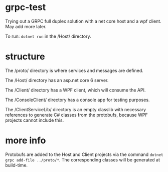 # grpc-test

Trying out a GRPC full duplex solution with a net core host and a wpf client.
May add more later.

To run: `dotnet run` in the /Host/ directory.

# structure

The /proto/ directory is where services and messages are defined.

The /Host/ directory has an asp.net core 6 server.

The /Client/ directory has a WPF client, which will consume the API.

The /ConsoleClient/ directory has a console app for testing purposes.

The /ClientServiceLib/ directory is an empty classlib with necessary references
to generate C# classes from the protobufs, because WPF projects cannot include
this.

# more info

Protobufs are added to the Host and Client projects via the command
`dotnet grpc add-file ../proto/*`.
The corresponding classes will be generated at build-time.
